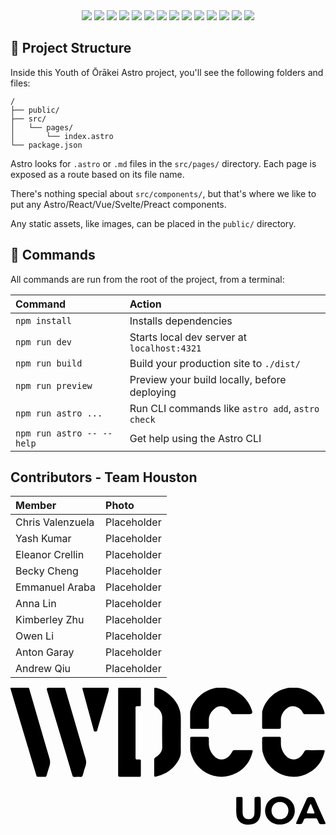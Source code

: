 <div align="center">
  <img src="https://img.shields.io/badge/HTML5-E34F26?style=for-the-badge&logo=html5&logoColor=white"/>
  <img src="https://img.shields.io/badge/CSS3-1572B6?style=for-the-badge&logo=css3&logoColor=white"/>
  <img src="https://img.shields.io/badge/TypeScript-1572B6?style=for-the-badge&logo=TypeScript&logoColor=white"/>
  <img src="https://img.shields.io/badge/NodeJS-aaffaf?style=for-the-badge&logo=nodedotjs"/>
  <img src="https://img.shields.io/badge/Astro-323330?style=for-the-badge&logo=astro"/>
  <img src="https://img.shields.io/badge/Fly.IO-323330?style=for-the-badge&logo=flydotio"/>
  <img src="https://img.shields.io/badge/Supabase-3FC58E?style=for-the-badge&logo=Supabase&logoColor=white"/>
  <img src="https://img.shields.io/badge/Notion-ffffff?style=for-the-badge&logo=Notion&logoColor=black"/>
  <img src="https://img.shields.io/badge/Prisma-ffffff?style=for-the-badge&logo=Prisma&logoColor=2D3748"/>
  <img src="https://img.shields.io/badge/PostgreSQL-010101?style=for-the-badge&logo=PostgreSQL"/>
  <img src="https://img.shields.io/badge/figma-323330?style=for-the-badge&logo=figma"/>
  <img src="https://img.shields.io/badge/Jira-4285F4?style=for-the-badge&logo=jira&logoColor=white"/>
  <img src="https://img.shields.io/badge/Vitest-fafafa?style=for-the-badge&logo=vitest"/>
  <img src="https://img.shields.io/badge/React-010101?style=for-the-badge&logo=react"/>
</div>

## 🚀 Project Structure

Inside this Youth of Ōrākei Astro project, you'll see the following folders and files:

```text
/
├── public/
├── src/
│   └── pages/
│       └── index.astro
└── package.json
```

Astro looks for `.astro` or `.md` files in the `src/pages/` directory. Each page is exposed as a route based on its file name.

There's nothing special about `src/components/`, but that's where we like to put any Astro/React/Vue/Svelte/Preact components.

Any static assets, like images, can be placed in the `public/` directory.

## 🧞 Commands

All commands are run from the root of the project, from a terminal:

| Command                   | Action                                           |
| :------------------------ | :----------------------------------------------- |
| `npm install`             | Installs dependencies                            |
| `npm run dev`             | Starts local dev server at `localhost:4321`      |
| `npm run build`           | Build your production site to `./dist/`          |
| `npm run preview`         | Preview your build locally, before deploying     |
| `npm run astro ...`       | Run CLI commands like `astro add`, `astro check` |
| `npm run astro -- --help` | Get help using the Astro CLI                     |

## Contributors - Team Houston 

| Member                    | Photo                                            |
| :------------------------ | :----------------------------------------------- |
| Chris Valenzuela          | Placeholder                                      |
| Yash Kumar                | Placeholder                                      |
| Eleanor Crellin           | Placeholder                                      |
| Becky Cheng               | Placeholder                                      |
| Emmanuel Araba            | Placeholder                                      |
| Anna Lin                  | Placeholder                                      |
| Kimberley Zhu             | Placeholder                                      |
| Owen Li                   | Placeholder                                      |
| Anton Garay               | Placeholder                                      |
| Andrew Qiu                | Placeholder                                      |

<?xml version="1.0" encoding="UTF-8"?>
<svg xmlns="http://www.w3.org/2000/svg" version="1.1" viewBox="0 0 841.9 365.7">
  <!-- Generator: Adobe Illustrator 28.7.1, SVG Export Plug-In . SVG Version: 1.2.0 Build 142)  -->
  <g>
    <g id="Layer_1">
      <g>
        <path d="M287.7,118.2c0-36.1,0-72.2,0-108.4,0-1.7,0-3.3,0-5,.2-5.1.3-5.4,5.1-5.5,16.8-.1,33.5-.1,50.3,0,5.1,0,5.3.3,5.3,5.2,0,13.2,0,26.4,0,39.7,0,4.9-.3,5.1-5.4,5.1-9.3,0-8.8-.2-8.8,9,0,41.3,0,82.6,0,123.9,0,1.9,0,3.8,0,5.7,0,2.7,1.3,3.9,3.9,3.9.7,0,1.4,0,2.1,0,10-.3,8.1,1.3,8.2,8.8,0,10.6,0,21.2,0,31.9,0,5.3-.3,5.6-5.7,5.6-16.3,0-32.6,0-48.9,0-6,0-6.1-.2-6.1-6.6,0-13.7,0-27.4,0-41.1,0-24.1,0-48.2,0-72.2Z"/>
        <path d="M455.2,124.5c0,15.3-.2,30.7,0,46,.2,7.6-1.6,14.6-5.1,21.1-13,24.4-33.5,39.1-60.2,45.4-5.3,1.3-5.9.8-5.9-4.5,0-13.2,0-26.4,0-39.7,0-3.2,1.1-5.1,3.8-6.9,3.4-2.2,6.6-4.7,9.4-7.5,5.5-5.5,8.5-11.7,8.4-20.1-.5-25.5-.5-51,0-76.5.2-13.2-5.5-22.8-16.1-29.5-4.3-2.7-5.5-5.6-5.4-10.3.2-12.3,0-24.6.1-36.8,0-5.8.4-6,6.2-4.7,10.3,2.3,19.5,6.9,28,13.2,16.5,12.3,29.2,27.6,34.5,47.9,1.4,5.2,2.1,10.7,2.2,16.1.3,15.6.1,31.2.1,46.8,0,0,0,0,.1,0Z"/>
        <path d="M120.8-.6c6.1,0,12.3,0,18.4,0,6,0,6.1,0,7.8,5.9,5.5,18.8,10.9,37.7,16.4,56.5,12.4,42.6,24.7,85.3,37.3,127.9,1.9,6.4,2,12.4,0,18.7-2.7,8.3-5.3,16.7-7.5,25.1-1,3.7-2.9,5-6.5,4.8-4.5-.2-9,0-13.5,0-6.5,0-6.6,0-8.4-6.1-5.2-17.2-10.3-34.4-15.4-51.6-17.2-57.5-34.3-115-51.5-172.5-.1-.5-.2-.9-.4-1.4q-2.2-7.3,5.6-7.3c5.9,0,11.8,0,17.7,0Z"/>
        <path d="M24.8-.6c5.9,0,11.8,0,17.7,0,6.6,0,6.6,0,8.3,6.1,7.9,27,15.7,54,23.5,80.9,10,34.2,19.8,68.5,30,102.7,2,6.9,2.1,13.3-.1,20.1-2.6,7.8-4.8,15.8-7.3,23.7-1.6,5.2-1.7,5.2-7.5,5.3-4.5,0-9,0-13.5,0-5.6,0-5.7,0-7.3-5.5-4.8-16-9.6-32.1-14.4-48.2C37.1,127,19.9,69.5,2.8,12c-.7-2.5-1.5-5-2.2-7.5C-.6-.2-.4-.5,4.2-.6c6.8-.1,13.7,0,20.5,0Z"/>
        <path d="M618.5,70.7c-7.6,0-15.1-.1-22.7,0-3.5,0-5.5-1.1-7.1-4.3-3.7-7.5-9.7-12.7-17.7-15.5-8.7-3-16.9-1.8-24.1,3.8-10.5,8.3-17.1,18.8-16.8,32.7.1,5.9,0,11.8,0,17.7,0,3.2-1.2,4.8-4.5,4.8-13.7,0-27.4,0-41.1,0-3.5,0-4.4-1.7-4.4-4.8,0-13.2,0-26.5,0-39.7,0-2.1.6-4.2,1.3-6.2,11.7-36,46-60.6,83.3-59.9,36.9.8,70.5,26.6,80.8,62.3q2.6,8.9-6.7,8.9c-6.8,0-13.7,0-20.5,0Z"/>
        <path d="M811.5,70.7c-7.6,0-15.1-.2-22.7,0-3.8.1-6-1-7.8-4.5-3.9-7.7-10.1-13-18.4-15.5-8.5-2.6-16.5-1.3-23.4,4.2-10.5,8.3-16.9,18.9-16.5,32.8.2,5.9,0,11.8,0,17.7,0,3-1.4,4.3-4.3,4.3-13.9,0-27.8.1-41.8.3-3.1,0-4.1-1.6-4.1-4.4,0-13.5,0-26.9.1-40.4,0-2.1.7-4.2,1.4-6.2,11.9-36,46-60.3,83.4-59.6,36.8.7,70,26.5,80.6,62.5.1.5.3.9.4,1.4,2,7.2,1.9,7.3-5.9,7.4-7.1,0-14.2,0-21.2,0Z"/>
        <path d="M698.1,131.2c5.9,0,11.8,0,17.7,0,6.8,0,6.8.1,6.9,6.6,0,3.5,0,7.1,0,10.6-.2,12.7,4.5,23.6,12.7,32.9,11.7,13.3,28.4,14,41.1,1.5,3.5-3.4,6-7.8,8.6-12,1.5-2.4,2.7-4.1,5.9-4,14.9.1,29.8,0,44.6,0,4.3,0,4.7.6,3.6,5.3-5.7,23.1-18.6,41.2-39,53.6-49.6,30.1-113.2,2.9-126.5-54.3-1.4-6.1-.9-12.7-1.1-19-.2-5.4,0-10.9,0-16.3-.1-3.6,1.3-5.1,5-5,6.8.2,13.7,0,20.6,0h0Z"/>
        <path d="M505.5,131.2c6.6,0,13.2,0,19.8,0,3.6,0,5.1,1.5,4.9,5.1-.2,3.8,0,7.6,0,11.3-.4,13,4.3,24.1,12.7,33.6,11.6,13.4,28.4,14.1,41.1,1.7,3.6-3.5,6.2-8.2,8.9-12.6,1.4-2.3,2.8-3.5,5.5-3.5,14.9,0,29.8,0,44.6,0,4.5,0,4.9.6,3.8,5.1-6,24.5-19.9,43.2-41.9,55.4-49.8,27.6-111.6-.8-123.8-56.4-.6-2.7-.8-5.6-.8-8.4,0-8.5,0-17,0-25.5,0-5.7.2-5.8,6.1-5.9,6.4,0,12.8,0,19.1,0h0Z"/>
        <path d="M227.2-.6c10.1,0,20.3,0,30.4,0,4.8,0,5.3.6,5,5.4-.1,2.3-.6,4.7-1.3,6.9-9.5,32.9-19.1,65.7-28.7,98.5-.9,2.9-.5,7-5.5,7-4.9,0-4.6-4-5.5-6.9-9.3-34.1-18.6-68.3-27.9-102.4-.4-1.4-.7-2.7-1.1-4.1-1-3.1.1-4.4,3.3-4.4,10.4,0,20.8,0,31.2,0h0Z"/>
        <path d="M719.8,365.6c-28.6-.2-46.7-26-36.4-51.7,6.9-17.2,26.3-26.4,46.5-22.1,18.4,3.9,30.4,19,29.9,37.6-.6,21.2-17.3,36.3-40,36.2ZM742.8,328.1c0-13.2-9.7-23-22.7-22.9-13,.1-22.5,10-22.4,23.3.1,13.4,9.6,22.9,22.7,22.8,13.1,0,22.4-9.7,22.3-23.2Z"/>
        <path d="M603.4,317c0-6.6,0-13.2,0-19.8,0-4.9.3-5.1,5.4-5.1,13,0,11.4-1.3,11.5,11.1,0,9,0,17.9,0,26.9,0,2.4,0,4.7.3,7.1,1.2,9.9,7.7,15,17.6,14.1,8.5-.8,13.5-6.3,13.8-15.9.3-9.4.1-18.9.2-28.3,0-3.5,0-7.1,0-10.6,0-2.9,1.1-4.1,4.1-4.4,12.3-1.1,12.6-.9,12.6,11.5,0,9.9.4,19.8-.2,29.7-.3,5.5-1.1,11.5-3.5,16.4-6.5,13.7-18.8,16.6-32.7,16-13.3-.6-23.3-7.4-27.1-19.1-1.4-4.4-1.7-9.2-2-13.9-.3-5.2,0-10.4,0-15.6h0Z"/>
        <path d="M833.6,364.4c-1.4,0-2.8,0-4.2,0-2.7.2-4.5-.8-5.4-3.4-.5-1.3-1.1-2.6-1.7-3.9-3.4-8.5-2.6-8-11.6-8.1-6.8,0-13.7.1-20.5,0-3.3,0-5.4,1.1-6.4,4.3-.3,1.1-.8,2.2-1.4,3.2-1.5,2.6-2.6,6.7-4.7,7.3-4.2,1.2-8.9.4-13.3.3-.4,0-1.2-1.9-1-2.6.6-2,1.6-3.9,2.4-5.9,8.5-19,17.1-37.9,25.3-57,2.2-5.3,5.1-6,10.6-6.6s1.5,0,2.1,0c4.8.5,7.6,1,9.7,5.9,8.6,20.2,17.8,40.1,26.8,60.2.4.9.8,1.7,1.2,2.6,1.3,2.9,0,3.8-2.8,3.8-1.7,0-3.3,0-5,0ZM802.3,336c2.4,0,4.7,0,7.1,0,2.4,0,3.7-1,2.7-3.5-2.7-6.8-5.5-13.5-8.4-20.2-.9-2.1-2.1-1.6-2.9,0-1.9,4.3-3.7,8.6-5.5,13-4.9,11.9-5,10.6,7,10.6Z"/>
      </g>
    </g>
  </g>
</svg>
